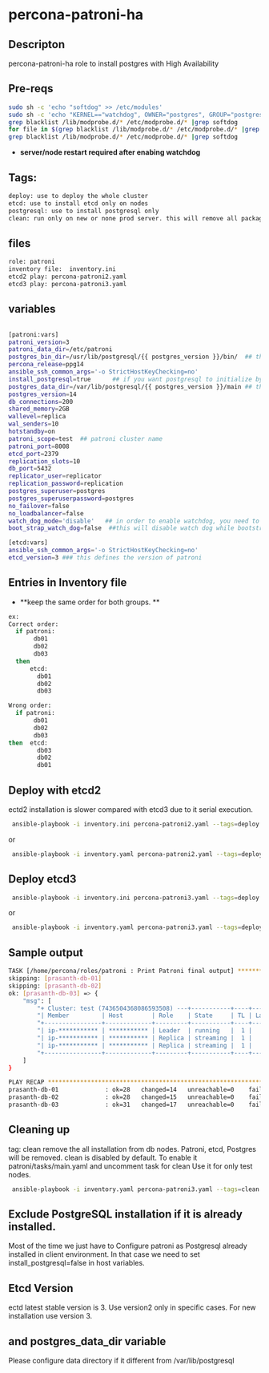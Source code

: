 # percona-patroni-ha

## Descripton ##
percona-patroni-ha role to install postgres with High Availability

## Pre-reqs ##

```bash
sudo sh -c 'echo "softdog" >> /etc/modules'
sudo sh -c 'echo "KERNEL=="watchdog", OWNER="postgres", GROUP="postgres"" >> /etc/udev/rules.d/61-watchdog.rules'
grep blacklist /lib/modprobe.d/* /etc/modprobe.d/* |grep softdog
for file in $(grep blacklist /lib/modprobe.d/* /etc/modprobe.d/* |grep softdog|cut -d":" -f1); do sed -i 's/softdog//g' $file;done
grep blacklist /lib/modprobe.d/* /etc/modprobe.d/* |grep softdog
```

- **server/node restart required after enabing watchdog**

## Tags: ##
```bash
deploy: use to deploy the whole cluster
etcd: use to install etcd only on nodes
postgresql: use to install postgresql only
clean: run only on new or none prod server. this will remove all packages and delete postgres direcotry (/var/lib/postgresql/)
```
## files ##
```bash
role: patroni
inventory file:  inventory.ini
etcd2 play: percona-patroni2.yaml
etcd3 play: percona-patroni3.yaml
```
## variables ##
```bash

[patroni:vars]
patroni_version=3
patroni_data_dir=/etc/patroni
postgres_bin_dir=/usr/lib/postgresql/{{ postgres_version }}/bin/  ## this is needed for patroni configuration
percona_release=ppg14
ansible_ssh_common_args='-o StrictHostKeyChecking=no'
install_postgresql=true      ## if you want postgresql to initialize by patroni. If postgresql already install make it false
postgres_data_dir=/var/lib/postgresql/{{ postgres_version }}/main ## this is needed for patroni configuration
postgres_version=14
db_connections=200
shared_memory=2GB
wallevel=replica
wal_senders=10
hotstandby=on
patroni_scope=test  ## patroni cluster name
patroni_port=8008
etcd_port=2379
replication_slots=10
db_port=5432
replicator_user=replicator
replication_password=replication
postgres_superuser=postgres
postgres_superuserpassword=postgres
no_failover=false
no_loadbalancer=false
watch_dog_mode='disable'   ## in order to enable watchdog, you need to follow prereq steps to enable watch dod at OS level.
boot_strap_watch_dog=false  ##this will disable watch dog while bootstraping postgres

[etcd:vars]
ansible_ssh_common_args='-o StrictHostKeyChecking=no'
etcd_version=3 ### this defines the version of patroni
```
## Entries in Inventory file ##

- **keep the same order for both groups. **
```bash
ex:
Correct order:
  if patroni:
       db01
       db02
       db03
  then
      etcd:
        db01
        db02
        db03

Wrong order:
  if patroni:
       db01
       db02
       db03
then  etcd:
        db03
        db02
        db01
```
## Deploy with etcd2 ##

ectd2 installation is slower compared with etcd3 due to it serial execution.

  ```bash
   ansible-playbook -i inventory.ini percona-patroni2.yaml --tags=deploy
   ```
or
  ```bash
   ansible-playbook -i inventory.yaml percona-patroni2.yaml --tags=deploy
   ```
## Deploy etcd3 ##
  ```bash
   ansible-playbook -i inventory.ini percona-patroni3.yaml --tags=deploy
   ```
or
  ```bash
   ansible-playbook -i inventory.yaml percona-patroni3.yaml --tags=deploy
   ```


## Sample output ##
```bash
TASK [/home/percona/roles/patroni : Print Patroni final output] *****************************************************************************************************************************************************************************************
skipping: [prasanth-db-01]
skipping: [prasanth-db-02]
ok: [prasanth-db-03] => {
    "msg": [
        "+ Cluster: test (7436504368086593508) ---+-----------+----+-----------+",
        "| Member         | Host        | Role    | State     | TL | Lag in MB |",
        "+----------------+-------------+---------+-----------+----+-----------+",
        "| ip-*********** | *********** | Leader  | running   |  1 |           |",
        "| ip-*********** | *********** | Replica | streaming |  1 |         0 |",
        "| ip-*********** | *********** | Replica | streaming |  1 |         0 |",
        "+----------------+-------------+---------+-----------+----+-----------+"
    ]
}

PLAY RECAP **********************************************************************************************************************************************************************************************************************************************
prasanth-db-01             : ok=28   changed=14   unreachable=0    failed=0    skipped=19   rescued=0    ignored=2
prasanth-db-02             : ok=28   changed=15   unreachable=0    failed=0    skipped=19   rescued=0    ignored=1
prasanth-db-03             : ok=31   changed=17   unreachable=0    failed=0    skipped=16   rescued=0    ignored=1
```


## Cleaning up ##
tag: clean remove the all installation from db nodes. Patroni, etcd, Postgres will be removed.
     clean is disabled by default. To enable it patroni/tasks/main.yaml and uncomment task for clean
     Use it for only test nodes.

  ```bash
   ansible-playbook -i inventory.yaml percona-patroni3.yaml --tags=clean
   ```

## Exclude PostgreSQL installation if it is already installed. ##

Most of the time we just have to Configure patroni as Postgresql already installed in client environment. 
In that case we need to set install_postgresql=false in host variables.

## Etcd Version ##

ectd latest stable version is 3. Use version2 only in specific cases. For new installation use version 3.

##  and postgres_data_dir variable ##
Please configure data directory if it different from /var/lib/postgresql


